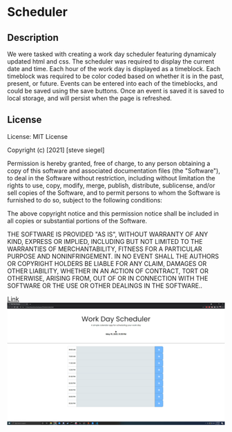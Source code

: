 # Scheduler

## Description

We were tasked with creating a work day scheduler featuring dynamicaly updated html and css. The scheduler was required to display the current date and time. Each hour of the work day is displayed as a timeblock. Each timeblock was required to be color coded based on whether it is in the past, present, or future. Events can be entered into each of the timeblocks, and could be saved using the save buttons. Once an event is saved it is saved to local storage, and will persist when the page is refreshed. 

## License

License: MIT License

Copyright (c) [2021] [steve siegel]

Permission is hereby granted, free of charge, to any person obtaining a copy of this software and associated documentation files (the "Software"), to deal in the Software without restriction, including without limitation the rights to use, copy, modify, merge, publish, distribute, sublicense, and/or sell copies of the Software, and to permit persons to whom the Software is furnished to do so, subject to the following conditions:

The above copyright notice and this permission notice shall be included in all copies or substantial portions of the Software.

THE SOFTWARE IS PROVIDED "AS IS", WITHOUT WARRANTY OF ANY KIND, EXPRESS OR IMPLIED, INCLUDING BUT NOT LIMITED TO THE WARRANTIES OF MERCHANTABILITY, FITNESS FOR A PARTICULAR PURPOSE AND NONINFRINGEMENT. IN NO EVENT SHALL THE AUTHORS OR COPYRIGHT HOLDERS BE LIABLE FOR ANY CLAIM, DAMAGES OR OTHER LIABILITY, WHETHER IN AN ACTION OF CONTRACT, TORT OR OTHERWISE, ARISING FROM, OUT OF OR IN CONNECTION WITH THE SOFTWARE OR THE USE OR OTHER DEALINGS IN THE SOFTWARE..

[Link](https://stevegsiegel.github.io/Scheduler/)
![Screenshot](./assets/screenshot/screenshot.png/)